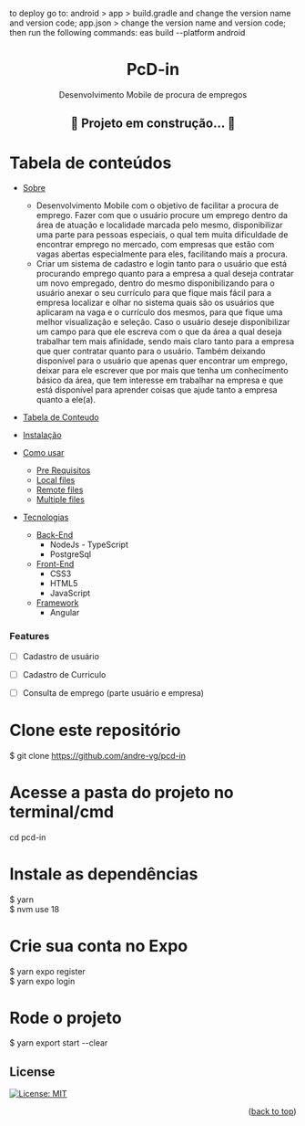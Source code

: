 to deploy go to:
android > app > build.gradle and change the version name and version code;
app.json > change the version name and version code;
then run the following commands:
eas build --platform android

<h1 align="center">PcD-in</h1>
<p align="center">Desenvolvimento Mobile de procura de empregos</p>

<h2 align="center"> 
	🚧  Projeto em construção...  🚧
</h2>

Tabela de  conteúdos
=================
<!--ts-->
   * [Sobre](#Sobre)
      * Desenvolvimento Mobile com o objetivo de facilitar a procura de emprego. Fazer com que o usuário procure um emprego dentro da área de atuação e localidade marcada pelo mesmo, disponibilizar uma parte para pessoas especiais, o qual tem muita dificuldade de encontrar emprego no mercado, com empresas que estão com vagas abertas especialmente para eles, facilitando mais a procura.
      * Criar um sistema de cadastro e login tanto para o usuário que está procurando emprego quanto para a empresa a qual deseja contratar um novo empregado, dentro do mesmo disponibilizando para o usuário anexar o seu currículo para que fique mais fácil para a empresa localizar e olhar no sistema quais são os usuários que aplicaram na vaga e o currículo dos mesmos, para que fique uma melhor visualização e seleção. 
	Caso o usuário deseje disponibilizar um campo para que ele escreva com o que da área a qual deseja trabalhar tem mais afinidade, sendo mais claro tanto para a empresa que quer contratar quanto para o usuário. Também deixando disponível para o usuário que apenas quer encontrar um emprego, deixar para ele escrever que por mais que tenha um conhecimento básico da área, que tem interesse em trabalhar na empresa e que está disponível para aprender coisas que ajude tanto a empresa quanto a ele(a).

   * [Tabela de Conteudo](#tabela-de-conteudo)
   * [Instalação](#instalacao)
   * [Como usar](#como-usar)
      * [Pre Requisitos](#pre-requisitos)
      * [Local files](#local-files)
      * [Remote files](#remote-files)
      * [Multiple files](#multiple-files)
   * [Tecnologias](#tecnologias)
      * [Back-End](#back-end)
      	 * NodeJs - TypeScript
      	 * PostgreSql
      * [Front-End](#front-end)
     	 * CSS3
     	 * HTML5
     	 * JavaScript
      * [Framework](#framework)
      	* Angular

<!--te-->

### Features

- [ ] Cadastro de usuário
- [ ] Cadastro de Curriculo
- [ ] Consulta de emprego (parte usuário e empresa)



# Clone este repositório
$ git clone https://github.com/andre-vg/pcd-in

# Acesse a pasta do projeto no terminal/cmd
cd pcd-in

# Instale as dependências
$ yarn <br>
$ nvm use 18

# Crie sua conta no Expo <br>
$ yarn expo register <br>
$ yarn expo login <br>

# Rode o projeto
$ yarn export start --clear

## License
[![License: MIT](https://img.shields.io/badge/License-MIT-yellow.svg)](https://opensource.org/licenses/MIT)
<br>
<p align="right">(<a href="#top">back to top</a>)</p>
